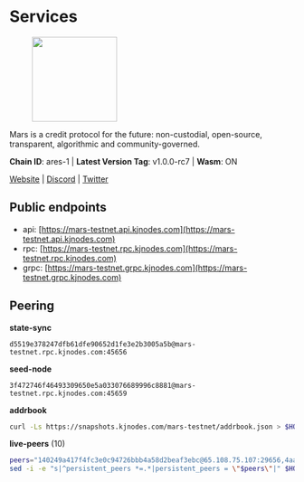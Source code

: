 # Services

<figure><img src="https://raw.githubusercontent.com/kj89/testnet_manuals/main/pingpub/logos/mars.png" width="150" alt=""><figcaption></figcaption></figure>

Mars is a credit protocol for the future: non-custodial,  open-source, transparent, algorithmic and community-governed.

**Chain ID**: ares-1 | **Latest Version Tag**: v1.0.0-rc7 | **Wasm**: ON

[Website](https://marsprotocol.io) | [Discord](https://discord.gg/marsprotocol) | [Twitter](https://twitter.com/mars_protocol)


## Public endpoints

* api: [https://mars-testnet.api.kjnodes.com](https://mars-testnet.api.kjnodes.com)
* rpc: [https://mars-testnet.rpc.kjnodes.com](https://mars-testnet.rpc.kjnodes.com)
* grpc: [https://mars-testnet.grpc.kjnodes.com](https://mars-testnet.grpc.kjnodes.com)

## Peering

**state-sync**

```text
d5519e378247dfb61dfe90652d1fe3e2b3005a5b@mars-testnet.rpc.kjnodes.com:45656
```

**seed-node**

```text
3f472746f46493309650e5a033076689996c8881@mars-testnet.rpc.kjnodes.com:45659
```

**addrbook**
```bash
curl -Ls https://snapshots.kjnodes.com/mars-testnet/addrbook.json > $HOME/.mars/config/addrbook.json
```

**live-peers** (10)
```bash
peers="140249a417f4fc3e0c94726bbb4a58d2beaf3ebc@65.108.75.107:29656,4aae6c505e4a20415b0d3680e75a526d48c6a370@65.108.238.217:11254,c84154bb4aba1cd78169ac2b30d34ee8a1966c6e@194.163.179.175:16656,79b82583f2d8a0ed187fa2edf1f06c0c712d4989@185.48.24.106:28656,e5577ecbf793ce92ce5993c4841a340a4c9db64b@65.108.204.119:46656,931d82351a5b96a1e9838008636b98c6e6b530bc@65.108.225.158:18556,ef0736768c2f351c597c7307957a36de40209ef3@5.161.114.1:26656,92c3c938d39362d743c3d621619642fc81d5eb0e@91.230.110.200:45656,aea09eb8f366e388ca74e3f3ffe6909d5c89d1b9@95.214.55.155:22656,b9b382cf6b890a534f1e94a7e9174ed19e39a80e@95.217.189.43:24656"
sed -i -e "s|^persistent_peers *=.*|persistent_peers = \"$peers\"|" $HOME/.mars/config/config.toml
```
